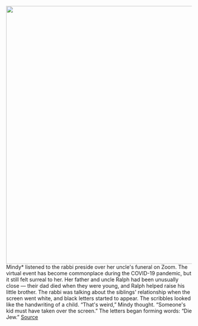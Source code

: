 <img src='https://cdn.vox-cdn.com/thumbor/MXU2UqaaefVMUQxRUs74DOoQwKg=/0x0:2040x1360/1200x800/filters:focal(857x517:1183x843)/cdn.vox-cdn.com/uploads/chorus_image/image/66657126/acastro_200414_3972_zoomBombing_0001.0.jpg' width='700px' /><br/>
Mindy* listened to the rabbi preside over her uncle's funeral on Zoom. The virtual event has become commonplace during the COVID-19 pandemic, but it still felt surreal to her. Her father and uncle Ralph had been unusually close — their dad died when they were young, and Ralph helped raise his little brother. The rabbi was talking about the siblings' relationship when the screen went white, and black letters started to appear. The scribbles looked like the handwriting of a child. “That's weird,” Mindy thought. “Someone's kid must have taken over the screen.” The letters began forming words: “Die Jew.”
<a href='https://www.theverge.com/2020/4/15/21221421/white-supremacist-zoombombers-target-jewish-community-zoom'> Source <a/>